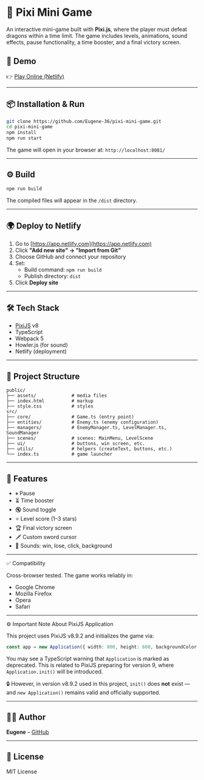 # 🐉 Pixi Mini Game

An interactive mini-game built with **Pixi.js**, where the player must defeat dragons within a time limit. The game includes levels, animations, sound effects, pause functionality, a time booster, and a final victory screen.

## 🚀 Demo

👉 [Play Online (Netlify)](https://dragonignis.netlify.app/)

---

## 📦 Installation & Run

```bash
git clone https://github.com/Eugene-36/pixi-mini-game.git
cd pixi-mini-game
npm install
npm run start
```

The game will open in your browser at: `http://localhost:8081/`

---

## ⚙️ Build

```bash
npm run build
```

The compiled files will appear in the `/dist` directory.

---

## 🌍 Deploy to Netlify

1. Go to [https://app.netlify.com](https://app.netlify.com)
2. Click **"Add new site" → "Import from Git"**
3. Choose GitHub and connect your repository
4. Set:
   - Build command: `npm run build`
   - Publish directory: `dist`
5. Click **Deploy site**

---

## 🛠 Tech Stack

- [PixiJS](https://pixijs.com/) v8
- TypeScript
- Webpack 5
- Howler.js (for sound)
- Netlify (deployment)

---

## 📁 Project Structure

```
public/
├── assets/             # media files
├── index.html          # markup
├── style.css           # styles
src/
├── core/               # Game.ts (entry point)
├── entities/           # Enemy.ts (enemy configuration)
├── managers/           # EnemyManager.ts, LevelManager.ts, SoundManager
├── scenes/             # scenes: MainMenu, LevelScene
├── ui/                 # buttons, win screen, etc.
├── utils/              # helpers (createText, buttons, etc.)
└── index.ts            # game launcher
```

---

## 🧪 Features

- ⏸ Pause
- ⏳ Time booster
- 🔇 Sound toggle
- ⭐ Level score (1–3 stars)
- 🏆 Final victory screen
- 🗡 Custom sword cursor
- 🎵 Sounds: win, lose, click, background

---

✅ Compatibility

Cross-browser tested. The game works reliably in:

- Google Chrome  
- Mozilla Firefox  
- Opera  
- Safari  

---

⚙️ Important Note About PixiJS Application

This project uses PixiJS v8.9.2 and initializes the game via:

```ts
const app = new Application({ width: 800, height: 600, backgroundColor: 0x1099bb });
```

You may see a TypeScript warning that `Application` is marked as deprecated. This is related to PixiJS preparing for version 9, where `Application.init()` will be introduced.

🔒 However, in version v8.9.2 used in this project, `init()` does **not** exist — and `new Application()` remains valid and officially supported.

---

## 👨‍💻 Author

**Eugene** – [GitHub](https://github.com/Eugene-36)

---

## 📜 License

MIT License
